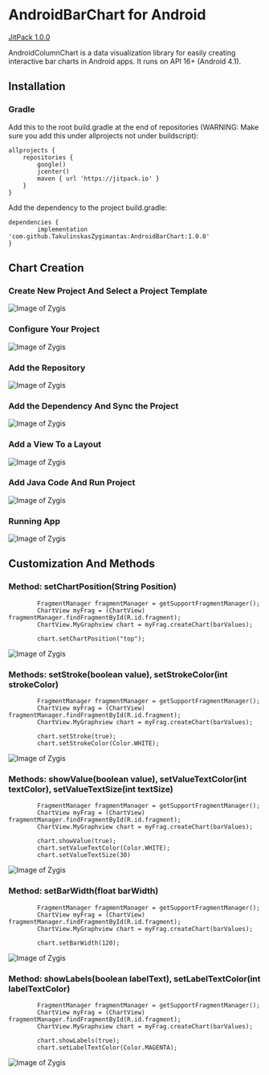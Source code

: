 # AndroidBarChart for Android
[JitPack 1.0.0](https://jitpack.io/#com.github.TakulinskasZygimantas/AndroidBarChart)

AndroidColumnChart is a data visualization library for easily creating interactive bar charts in Android apps. It runs on API 16+ (Android 4.1).

## Installation

### Gradle

Add this to the root build.gradle at the end of repositories (WARNING: Make sure you add this under allprojects not under buildscript):

```
allprojects {
    repositories {
        google()
        jcenter()
        maven { url 'https://jitpack.io' }
    }
}
```

Add the dependency to the project build.gradle:

```
dependencies {
        implementation 'com.github.TakulinskasZygimantas:AndroidBarChart:1.0.0'
}
```

## Chart Creation

### Create New Project And Select a Project Template

![Image of Zygis](https://github.com/TakulinskasZygimantas/AndroidBarChart/blob/master/1.png)

### Configure Your Project

![Image of Zygis](https://github.com/TakulinskasZygimantas/AndroidBarChart/blob/master/2.png)

### Add the Repository

![Image of Zygis](https://github.com/TakulinskasZygimantas/AndroidBarChart/blob/master/3.png)

### Add the Dependency And Sync the Project

![Image of Zygis](https://github.com/TakulinskasZygimantas/AndroidBarChart/blob/master/4_.png)

### Add a View To a Layout

![Image of Zygis](https://github.com/TakulinskasZygimantas/AndroidBarChart/blob/master/5.png)

### Add Java Code And Run Project

![Image of Zygis](https://github.com/TakulinskasZygimantas/AndroidBarChart/blob/master/6.png)

### Running App

![Image of Zygis](https://github.com/TakulinskasZygimantas/AndroidBarChart/blob/master/7.png)

## Customization And Methods

### Method: setChartPosition(String Position)

```
        FragmentManager fragmentManager = getSupportFragmentManager();
        ChartView myFrag = (ChartView) fragmentManager.findFragmentById(R.id.fragment);
        ChartView.MyGraphview chart = myFrag.createChart(barValues);
        
        chart.setChartPosition("top");
```

![Image of Zygis](https://github.com/TakulinskasZygimantas/AndroidBarChart/blob/master/8_2.png)

### Methods: setStroke(boolean value), setStrokeColor(int strokeColor)

```
        FragmentManager fragmentManager = getSupportFragmentManager();
        ChartView myFrag = (ChartView) fragmentManager.findFragmentById(R.id.fragment);
        ChartView.MyGraphview chart = myFrag.createChart(barValues);
        
        chart.setStroke(true);
        chart.setStrokeColor(Color.WHITE);
```

![Image of Zygis](https://github.com/TakulinskasZygimantas/AndroidBarChart/blob/master/9_.png)

### Methods: showValue(boolean value), setValueTextColor(int textColor), setValueTextSize(int textSize)

```
        FragmentManager fragmentManager = getSupportFragmentManager();
        ChartView myFrag = (ChartView) fragmentManager.findFragmentById(R.id.fragment);
        ChartView.MyGraphview chart = myFrag.createChart(barValues);
        
        chart.showValue(true);
        chart.setValueTextColor(Color.WHITE);
        chart.setValueTextSize(30)
```

![Image of Zygis](https://github.com/TakulinskasZygimantas/AndroidBarChart/blob/master/10_.png)

### Method: setBarWidth(float barWidth)

```
        FragmentManager fragmentManager = getSupportFragmentManager();
        ChartView myFrag = (ChartView) fragmentManager.findFragmentById(R.id.fragment);
        ChartView.MyGraphview chart = myFrag.createChart(barValues);
        
        chart.setBarWidth(120);
```

![Image of Zygis](https://github.com/TakulinskasZygimantas/AndroidBarChart/blob/master/11.png)

### Method: showLabels(boolean labelText), setLabelTextColor(int labelTextColor)

```
        FragmentManager fragmentManager = getSupportFragmentManager();
        ChartView myFrag = (ChartView) fragmentManager.findFragmentById(R.id.fragment);
        ChartView.MyGraphview chart = myFrag.createChart(barValues);
        
        chart.showLabels(true);
        chart.setLabelTextColor(Color.MAGENTA);
```

![Image of Zygis](https://github.com/TakulinskasZygimantas/AndroidBarChart/blob/master/12.png)
